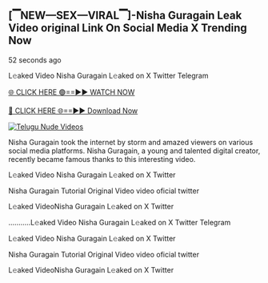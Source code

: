 ## [▔NEW—SEX—VIRAL▔]-Nisha Guragain Leak Video original Link On Social Media X Trending Now


52 seconds ago

L𝚎aked Video Nisha Guragain L𝚎aked on X Twitter Telegram

[🌐 CLICK HERE 🟢==►► WATCH NOW](https://azvirallink.blogspot.com/2025/01/viral-video-new-year-2025.html)

[🔴 CLICK HERE 🌐==►► Download Now](https://azvirallink.blogspot.com/2025/01/viral-video-new-year-2025.html)

[![Telugu Nude Videos](https://i.imgur.com/6ooyjBv.gif)](https://azvirallink.blogspot.com/2025/01/viral-video-new-year-2025.html)

Nisha Guragain took the internet by storm and amazed viewers on various social media platforms. Nisha Guragain, a young and talented digital creator, recently became famous thanks to this interesting video.

L𝚎aked Video Nisha Guragain L𝚎aked on X Twitter

Nisha Guragain Tutorial Original Video video oficial twitter

L𝚎aked VideoNisha Guragain L𝚎aked on X Twitter

...........L𝚎aked Video Nisha Guragain L𝚎aked on X Twitter Telegram

L𝚎aked Video Nisha Guragain L𝚎aked on X Twitter

Nisha Guragain Tutorial Original Video video oficial twitter

L𝚎aked VideoNisha Guragain L𝚎aked on X Twitter